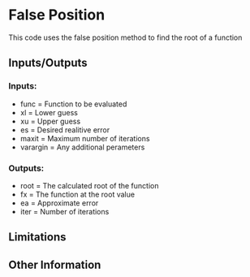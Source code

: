 # False Position
This code uses the false position method to find the root of a function
## Inputs/Outputs
### Inputs:
- func = Function to be evaluated
- xl = Lower guess
- xu = Upper guess
- es =  Desired realitive error
- maxit = Maximum number of iterations
- varargin = Any additional perameters
### Outputs:
- root = The calculated root of the function
- fx = The function at the root value
- ea = Approximate error
- iter = Number of iterations
## Limitations

## Other Information
